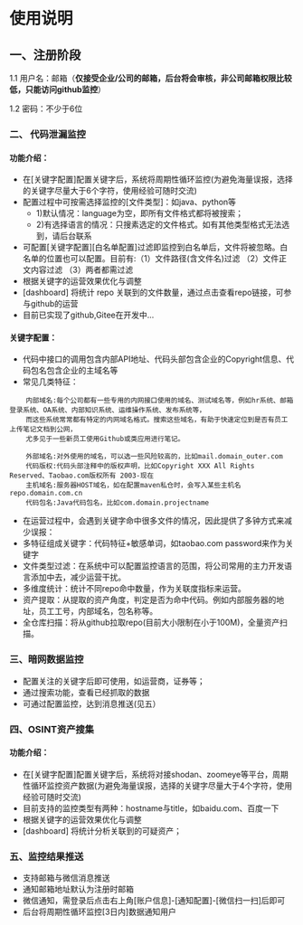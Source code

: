 # 使用说明

## 一、注册阶段
1.1 用户名：邮箱（**仅接受企业/公司的邮箱，后台将会审核，非公司邮箱权限比较低，只能访问github监控**）

1.2 密码：不少于6位

### 二、 代码泄漏监控 
#### 功能介绍：
- 在[关键字配置]配置关键字后，系统将周期性循环监控(为避免海量误报，选择的关键字尽量大于6个字符，使用经验可随时交流)
- 配置过程中可按需选择监控的[文件类型]：如java、python等
    - 1)默认情况：language为空，即所有文件格式都将被搜索；
    - 2)有选择语言的情况：只搜素选定的文件格式。如有其他类型格式无法选到，请后台联系
- 可配置[关键字配置][白名单配置]过滤即监控到白名单后，文件将被忽略。白名单的位置也可以配置。目前有:（1）文件路径(含文件名)过滤 （2）文件正文内容过滤 （3）两者都需过滤
- 根据关键字的运营效果优化与调整
- [dashboard] 将统计 repo 关联到的文件数量，通过点击查看repo链接，可参与github的运营
- 目前已实现了github,Gitee在开发中...

#### 关键字配置：
- 代码中接口的调用包含内部API地址、代码头部包含企业的Copyright信息、代码包名包含企业的主域名等
- 常见几类特征：
```
    内部域名:每个公司都有一些专用的内网接口使用的域名、测试域名等，例如hr系统、邮箱登录系统、OA系统、内部知识系统、运维操作系统、发布系统等，
    而这些系统常常都有特定的内网域名格式。搜索这些域名，有助于快速定位到是否有员工上传笔记文档到公网，
    尤多见于一些新员工使用Github或类应用进行笔记。
    
    外部域名:对外使用的域名，可以选一些风险较高的，比如mail.domain_outer.com
    代码版权:代码头部注释中的版权声明，比如Copyright XXX All Rights Reserved、Taobao.com版权所有 2003-现在
    主机域名:服务器HOST域名，如在配置maven私仓时，会写入某些主机名repo.domain.com.cn
    代码包名:Java代码包名，比如com.domain.projectname
```
- 在运营过程中，会遇到关键字命中很多文件的情况，因此提供了多钟方式来减少误报：
- 多特征组成关键字：代码特征+敏感单词，如taobao.com password来作为关键字
- 文件类型过滤：在系统中可以配置监控语言的范围，将公司常用的主力开发语言添加中去，减少运营干扰。
- 多维度统计：统计不同repo命中数量，作为关联度指标来运营。
- 资产提取：从提取的资产角度，判定是否为命中代码。例如内部服务器的地址，员工工号，内部域名，包名称等。
- 全仓库扫描：将从github拉取repo(目前大小限制在小于100M)，全量资产扫描。

### 三、暗网数据监控 

- 配置关注的关键字后即可使用，如运营商，证券等；
- 通过搜索功能，查看已经抓取的数据
- 可通过配置监控，达到消息推送(见五）

### 四、OSINT资产搜集

#### 功能介绍：
- 在[关键字配置]配置关键字后，系统将对接shodan、zoomeye等平台，周期性循环监控资产数据(为避免海量误报，选择的关键字尽量大于4个字符，使用经验可随时交流)
- 目前支持的监控类型有两种：hostname与title，如baidu.com、百度一下
- 根据关键字的运营效果优化与调整
- [dashboard] 将统计分析关联到的可疑资产；

### 五、监控结果推送

- 支持邮箱与微信消息推送
- 通知邮箱地址默认为注册时邮箱
- 微信通知，需登录后点击右上角[账户信息]-[通知配置]-[微信扫一扫]后即可
- 后台将周期性循环监控[3日内]数据通知用户
